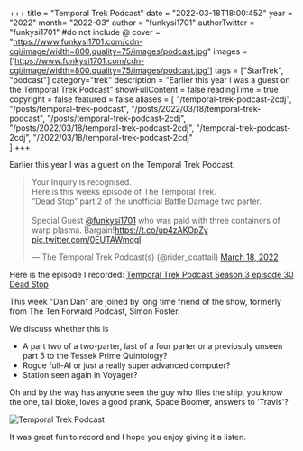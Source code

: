 +++
title = "Temporal Trek Podcast"
date = "2022-03-18T18:00:45Z"
year = "2022"
month= "2022-03"
author = "funkysi1701"
authorTwitter = "funkysi1701" #do not include @
cover = "https://www.funkysi1701.com/cdn-cgi/image/width=800,quality=75/images/podcast.jpg"
images = ['https://www.funkysi1701.com/cdn-cgi/image/width=800,quality=75/images/podcast.jpg']
tags = ["StarTrek", "podcast"]
category="trek"
description =  "Earlier this year I was a guest on the Temporal Trek Podcast"
showFullContent = false
readingTime = true
copyright = false
featured = false
aliases = [
    "/temporal-trek-podcast-2cdj",
    "/posts/temporal-trek-podcast",
    "/posts/2022/03/18/temporal-trek-podcast",
    "/posts/temporal-trek-podcast-2cdj",
    "/posts/2022/03/18/temporal-trek-podcast-2cdj",
    "/temporal-trek-podcast-2cdj",
    "/2022/03/18/temporal-trek-podcast-2cdj"    
]
+++

Earlier this year I was a guest on the Temporal Trek Podcast. 
<blockquote class="twitter-tweet"><p lang="en" dir="ltr">Your Inquiry is recognised.<br>Here is this weeks episode of The Temporal Trek.<br>“Dead Stop” part 2 of the unofficial Battle Damage two parter.<br><br>Special Guest <a href="https://twitter.com/funkysi1701?ref_src=twsrc%5Etfw">@funkysi1701</a> who was paid with three containers of warp plasma. Bargain!<a href="https://t.co/up4zAKOpZy">https://t.co/up4zAKOpZy</a> <a href="https://t.co/0EUTAWmqgl">pic.twitter.com/0EUTAWmqgl</a></p>&mdash; The Temporal Trek Podcast(s) (@rider_coattail) <a href="https://twitter.com/rider_coattail/status/1504830089002897414?ref_src=twsrc%5Etfw">March 18, 2022</a></blockquote> <script async src="https://platform.twitter.com/widgets.js" charset="utf-8"></script>

Here is the episode I recorded: 
[Temporal Trek Podcast Season 3 episode 30 Dead Stop](https://podcasts.apple.com/gb/podcast/the-temporal-trek-podcast-season-3-episode-30-dead/id1499160640?i=1000554428633)

This week "Dan Dan" are joined by long time friend of the show, formerly from The Ten Forward Podcast, Simon Foster.

We discuss whether this is 

- A part two of a two-parter, last of a four parter or a previosuly unseen part 5 to the Tessek Prime Quintology?
- Rogue full-AI or just a really super advanced computer?
- Station seen again in Voyager?

Oh and by the way has anyone seen the guy who flies the ship, you know the one, tall bloke, loves a good prank, Space Boomer, answers to 'Travis'?

![Temporal Trek Podcast](/images/podcast.jpg)

It was great fun to record and I hope you enjoy giving it a listen.


